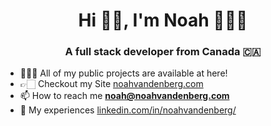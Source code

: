 <h1 align="center">Hi 👋🏻, I'm Noah 👨🏼‍💻</h1>
<h3 align="center">A full stack developer from Canada 🇨🇦</h3>

- 👨🏼‍💻 All of my public projects are available at here!
- 👉🏻 Checkout my Site [noahvandenberg.com](https://www.noahvandenberg.com)
- 📫 How to reach me **noah@noahvandenberg.com**
- 📄 My experiences [linkedin.com/in/noahvandenberg/](https://www.linkedin.com/in/noahvandenberg/)
